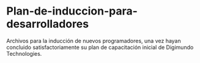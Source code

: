 # Plan-de-induccion-para-desarrolladores
Archivos para la inducción de nuevos programadores, una vez hayan concluido satisfactoriamente su plan de capacitación inicial de Digimundo Technologies. 
